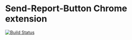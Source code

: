 #  Send-Report-Button Chrome extension

[![Build Status](https://travis-ci.org/joemccann/dillinger.svg?branch=master)](https://travis-ci.org/joemccann/dillinger)
